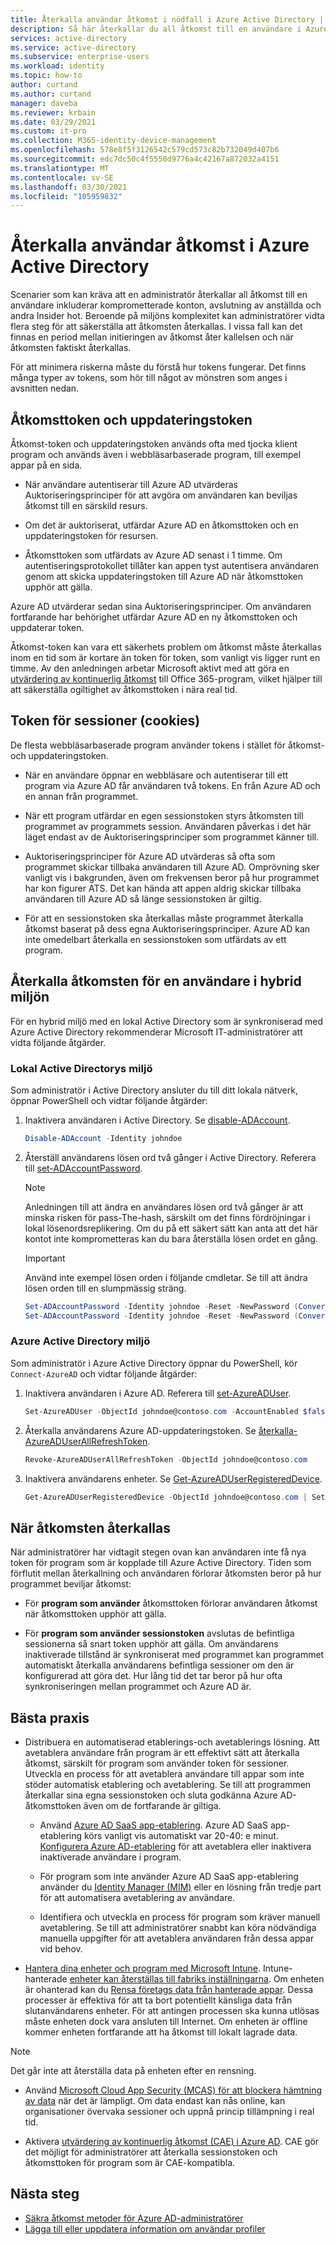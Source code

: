```yaml
---
title: Återkalla användar åtkomst i nödfall i Azure Active Directory | Microsoft Docs
description: Så här återkallar du all åtkomst till en användare i Azure Active Directory
services: active-directory
ms.service: active-directory
ms.subservice: enterprise-users
ms.workload: identity
ms.topic: how-to
author: curtand
ms.author: curtand
manager: daveba
ms.reviewer: krbain
ms.date: 03/29/2021
ms.custom: it-pro
ms.collection: M365-identity-device-management
ms.openlocfilehash: 578e8f5f3126542c579cd573c82b732049d407b6
ms.sourcegitcommit: edc7dc50c4f5550d9776a4c42167a872032a4151
ms.translationtype: MT
ms.contentlocale: sv-SE
ms.lasthandoff: 03/30/2021
ms.locfileid: "105959832"
---
```

# <a name="revoke-user-access-in-azure-active-directory"></a>Återkalla användar åtkomst i Azure Active Directory

Scenarier som kan kräva att en administratör återkallar all åtkomst till en användare inkluderar komprometterade konton, avslutning av anställda och andra Insider hot. Beroende på miljöns komplexitet kan administratörer vidta flera steg för att säkerställa att åtkomsten återkallas. I vissa fall kan det finnas en period mellan initieringen av åtkomst åter kallelsen och när åtkomsten faktiskt återkallas.

För att minimera riskerna måste du förstå hur tokens fungerar. Det finns många typer av tokens, som hör till något av mönstren som anges i avsnitten nedan.

## <a name="access-tokens-and-refresh-tokens"></a>Åtkomsttoken och uppdateringstoken

Åtkomst-token och uppdateringstoken används ofta med tjocka klient program och används även i webbläsarbaserade program, till exempel appar på en sida.

- När användare autentiserar till Azure AD utvärderas Auktoriseringsprinciper för att avgöra om användaren kan beviljas åtkomst till en särskild resurs.  

- Om det är auktoriserat, utfärdar Azure AD en åtkomsttoken och en uppdateringstoken för resursen.  

- Åtkomsttoken som utfärdats av Azure AD senast i 1 timme. Om autentiseringsprotokollet tillåter kan appen tyst autentisera användaren genom att skicka uppdateringstoken till Azure AD när åtkomsttoken upphör att gälla.

Azure AD utvärderar sedan sina Auktoriseringsprinciper. Om användaren fortfarande har behörighet utfärdar Azure AD en ny åtkomsttoken och uppdaterar token.

Åtkomst-token kan vara ett säkerhets problem om åtkomst måste återkallas inom en tid som är kortare än token för token, som vanligt vis ligger runt en timme. Av den anledningen arbetar Microsoft aktivt med att göra en [utvärdering av kontinuerlig åtkomst](https://docs.microsoft.com/azure/active-directory/fundamentals/concept-fundamentals-continuous-access-evaluation) till Office 365-program, vilket hjälper till att säkerställa ogiltighet av åtkomsttoken i nära real tid.  

## <a name="session-tokens-cookies"></a>Token för sessioner (cookies)

De flesta webbläsarbaserade program använder tokens i stället för åtkomst-och uppdateringstoken.  

- När en användare öppnar en webbläsare och autentiserar till ett program via Azure AD får användaren två tokens. En från Azure AD och en annan från programmet.  

- När ett program utfärdar en egen sessionstoken styrs åtkomsten till programmet av programmets session. Användaren påverkas i det här läget endast av de Auktoriseringsprinciper som programmet känner till.

- Auktoriseringsprinciper för Azure AD utvärderas så ofta som programmet skickar tillbaka användaren till Azure AD. Omprövning sker vanligt vis i bakgrunden, även om frekvensen beror på hur programmet har kon figurer ATS. Det kan hända att appen aldrig skickar tillbaka användaren till Azure AD så länge sessionstoken är giltig.

- För att en sessionstoken ska återkallas måste programmet återkalla åtkomst baserat på dess egna Auktoriseringsprinciper. Azure AD kan inte omedelbart återkalla en sessionstoken som utfärdats av ett program.  

## <a name="revoke-access-for-a-user-in-the-hybrid-environment"></a>Återkalla åtkomsten för en användare i hybrid miljön

För en hybrid miljö med en lokal Active Directory som är synkroniserad med Azure Active Directory rekommenderar Microsoft IT-administratörer att vidta följande åtgärder.  

### <a name="on-premises-active-directory-environment"></a>Lokal Active Directorys miljö

Som administratör i Active Directory ansluter du till ditt lokala nätverk, öppnar PowerShell och vidtar följande åtgärder:

1. Inaktivera användaren i Active Directory. Se [disable-ADAccount](https://docs.microsoft.com/powershell/module/addsadministration/disable-adaccount?view=win10-ps).

    ```PowerShell
    Disable-ADAccount -Identity johndoe  
    ```

2. Återställ användarens lösen ord två gånger i Active Directory. Referera till [set-ADAccountPassword](https://docs.microsoft.com/powershell/module/addsadministration/set-adaccountpassword?view=win10-ps).

    > [!NOTE]
    > Anledningen till att ändra en användares lösen ord två gånger är att minska risken för pass-The-hash, särskilt om det finns fördröjningar i lokal lösenordsreplikering. Om du på ett säkert sätt kan anta att det här kontot inte komprometteras kan du bara återställa lösen ordet en gång.

    > [!IMPORTANT]
    > Använd inte exempel lösen orden i följande cmdletar. Se till att ändra lösen orden till en slumpmässig sträng.

    ```PowerShell
    Set-ADAccountPassword -Identity johndoe -Reset -NewPassword (ConvertTo-SecureString -AsPlainText "p@ssw0rd1" -Force)
    Set-ADAccountPassword -Identity johndoe -Reset -NewPassword (ConvertTo-SecureString -AsPlainText "p@ssw0rd2" -Force)
    ```

### <a name="azure-active-directory-environment"></a>Azure Active Directory miljö

Som administratör i Azure Active Directory öppnar du PowerShell, kör ``Connect-AzureAD`` och vidtar följande åtgärder:

1. Inaktivera användaren i Azure AD. Referera till [set-AzureADUser](https://docs.microsoft.com/powershell/module/azuread/Set-AzureADUser?view=azureadps-2.0).

    ```PowerShell
    Set-AzureADUser -ObjectId johndoe@contoso.com -AccountEnabled $false
    ```

2. Återkalla användarens Azure AD-uppdateringstoken. Se [återkalla-AzureADUserAllRefreshToken](https://docs.microsoft.com/powershell/module/azuread/revoke-azureaduserallrefreshtoken?view=azureadps-2.0).

    ```PowerShell
    Revoke-AzureADUserAllRefreshToken -ObjectId johndoe@contoso.com
    ```

3. Inaktivera användarens enheter. Se [Get-AzureADUserRegisteredDevice](https://docs.microsoft.com/powershell/module/azuread/get-azureaduserregistereddevice?view=azureadps-2.0).

    ```PowerShell
    Get-AzureADUserRegisteredDevice -ObjectId johndoe@contoso.com | Set-AzureADDevice -AccountEnabled $false
    ```
## <a name="when-access-is-revoked"></a>När åtkomsten återkallas

När administratörer har vidtagit stegen ovan kan användaren inte få nya token för program som är kopplade till Azure Active Directory. Tiden som förflutit mellan återkallning och användaren förlorar åtkomsten beror på hur programmet beviljar åtkomst:

- För **program som använder** åtkomsttoken förlorar användaren åtkomst när åtkomsttoken upphör att gälla.

- För **program som använder sessionstoken** avslutas de befintliga sessionerna så snart token upphör att gälla. Om användarens inaktiverade tillstånd är synkroniserat med programmet kan programmet automatiskt återkalla användarens befintliga sessioner om den är konfigurerad att göra det.  Hur lång tid det tar beror på hur ofta synkroniseringen mellan programmet och Azure AD är.

## <a name="best-practices"></a>Bästa praxis

- Distribuera en automatiserad etablerings-och avetablerings lösning. Att avetablera användare från program är ett effektivt sätt att återkalla åtkomst, särskilt för program som använder token för sessioner. Utveckla en process för att avetablera användare till appar som inte stöder automatisk etablering och avetablering. Se till att programmen återkallar sina egna sessionstoken och sluta godkänna Azure AD-åtkomsttoken även om de fortfarande är giltiga.

  - Använd [Azure AD SaaS app-etablering](https://docs.microsoft.com/azure/active-directory/app-provisioning/user-provisioning). Azure AD SaaS app-etablering körs vanligt vis automatiskt var 20-40: e minut. [Konfigurera Azure AD-etablering](https://docs.microsoft.com/azure/active-directory/saas-apps/tutorial-list) för att avetablera eller inaktivera inaktiverade användare i program.
  
  - För program som inte använder Azure AD SaaS app-etablering använder du [Identity Manager (MIM)](https://docs.microsoft.com/microsoft-identity-manager/mim-how-provision-users-adds) eller en lösning från tredje part för att automatisera avetablering av användare.  
  - Identifiera och utveckla en process för program som kräver manuell avetablering. Se till att administratörer snabbt kan köra nödvändiga manuella uppgifter för att avetablera användaren från dessa appar vid behov.
  
- [Hantera dina enheter och program med Microsoft Intune](https://docs.microsoft.com/mem/intune/remote-actions/device-management). Intune-hanterade [enheter kan återställas till fabriks inställningarna](https://docs.microsoft.com/mem/intune/remote-actions/devices-wipe). Om enheten är ohanterad kan du [Rensa företags data från hanterade appar](https://docs.microsoft.com/mem/intune/apps/apps-selective-wipe). Dessa processer är effektiva för att ta bort potentiellt känsliga data från slutanvändarens enheter. För att antingen processen ska kunna utlösas måste enheten dock vara ansluten till Internet. Om enheten är offline kommer enheten fortfarande att ha åtkomst till lokalt lagrade data.

> [!NOTE]
> Det går inte att återställa data på enheten efter en rensning.

- Använd [Microsoft Cloud App Security (MCAS) för att blockera hämtning av data](https://docs.microsoft.com/cloud-app-security/use-case-proxy-block-session-aad) när det är lämpligt. Om data endast kan nås online, kan organisationer övervaka sessioner och uppnå princip tillämpning i real tid.

- Aktivera [utvärdering av kontinuerlig åtkomst (CAE) i Azure AD](https://docs.microsoft.com/azure/active-directory/conditional-access/concept-continuous-access-evaluation). CAE gör det möjligt för administratörer att återkalla sessionstoken och åtkomsttoken för program som är CAE-kompatibla.  

## <a name="next-steps"></a>Nästa steg

- [Säkra åtkomst metoder för Azure AD-administratörer](https://docs.microsoft.com/azure/active-directory/roles/security-planning)
- [Lägga till eller uppdatera information om användar profiler](../fundamentals/active-directory-users-profile-azure-portal.md)
